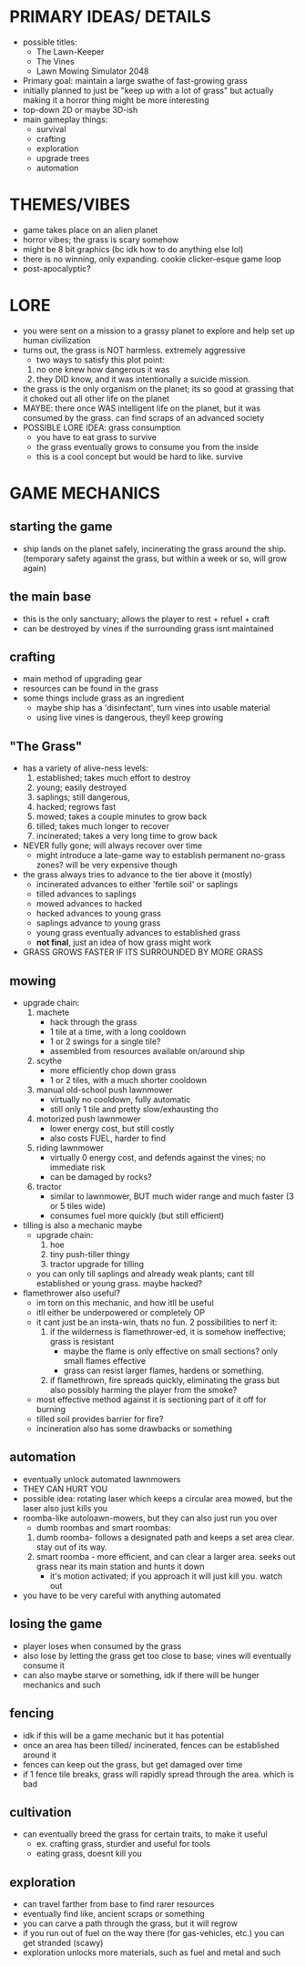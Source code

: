 # PRIMARY IDEAS/ DETAILS

- possible titles: 
	- The Lawn-Keeper
	- The Vines
	- Lawn Mowing Simulator 2048
- Primary goal: maintain a large swathe of fast-growing grass
- initially planned to just be "keep up with a lot of grass" but actually making it a horror thing might be more interesting
- top-down 2D or maybe 3D-ish
- main gameplay things:
	- survival 
	- crafting
	- exploration
	- upgrade trees
	- automation
# THEMES/VIBES
- game takes place on an alien planet
- horror vibes; the grass is scary somehow
- might be 8 bit graphics (bc idk how to do anything else lol)
- there is no winning, only expanding. cookie clicker-esque game loop
- post-apocalyptic?
# LORE
- you were sent on a mission to a grassy planet to explore and help set up human civilization
- turns out, the grass is NOT harmless. extremely aggressive
	- two ways to satisfy this plot point:
	1. no one knew how dangerous it was
	2. they DID know, and it was intentionally a suicide mission.
- the grass is the only organism on the planet; its so good at grassing that it choked out all other life on the planet
- MAYBE: there once WAS intelligent life on the planet, but it was consumed by the grass. can find scraps of an advanced society 
- POSSIBLE LORE IDEA: grass consumption
	- you have to eat grass to survive
	- the grass eventually grows to consume you from the inside
	- this is a cool concept but would be hard to like. survive
# GAME MECHANICS
## starting the game
- ship lands on the planet safely, incinerating the grass around the ship. (temporary safety against the grass, but within a week or so, will grow again)
## the main base
- this is the only sanctuary;  allows the player to rest + refuel + craft
- can be destroyed by vines if the surrounding grass isnt maintained 
## crafting
- main method of upgrading gear
- resources can be found in the grass
- some things include grass as an ingredient
	- maybe ship has a 'disinfectant', turn vines into usable material
	- using live vines is dangerous, theyll keep growing
## "The Grass"
- has a variety of alive-ness levels: 
	1. established; takes much effort to destroy
	2. young; easily destroyed
	3. saplings; still dangerous,
	4. hacked; regrows fast
	5. mowed; takes a couple minutes to grow back
	6. tilled; takes much longer to recover
	7. incinerated; takes a very long time to grow back
- NEVER fully gone; will always recover over time
	- might introduce a late-game way to establish permanent no-grass zones? will be very expensive though
- the grass always tries to advance to the tier above it (mostly)
	- incinerated advances to either 'fertile soil' or saplings
	- tilled advances to saplings
	- mowed advances to hacked 
	- hacked advances to young grass
	- saplings advance to young grass
	- young grass eventually advances to established grass
	- **not final**, just an idea of how grass might work 
- GRASS GROWS FASTER IF ITS SURROUNDED BY MORE GRASS
## mowing
- upgrade chain: 
	1. machete 
		- hack through the grass
		- 1 tile at a time, with a long cooldown 
		- 1 or 2 swings for a single tile?
		- assembled from resources available on/around ship
	2. scythe
		- more efficiently chop down grass
		- 1 or 2 tiles, with a much shorter cooldown
	3. manual old-school push lawnmower
		- virtually no cooldown, fully automatic
		- still only 1 tile and pretty slow/exhausting tho
	4. motorized push lawnmower 
		- lower energy cost, but still costly
		- also costs FUEL, harder to find
	5. riding lawnmower
		- virtually 0 energy cost, and defends against the vines; no immediate risk
		- can be damaged by rocks?
	6. tractor
		- similar to lawnmower, BUT much wider range and much faster (3 or 5 tiles wide)
		- consumes fuel more quickly (but still efficient)
- tilling is also a mechanic maybe
	- upgrade chain:
		1. hoe 
		2. tiny push-tiller thingy
		3. tractor upgrade for tilling 
	- you can only till saplings and already weak plants; cant till established or young grass. maybe hacked?
- flamethrower also useful?
	- im torn on this mechanic, and how itll be useful 
	- itll either be underpowered or completely OP
	- it cant just be an insta-win, thats no fun. 2 possibilities to nerf it:
		1. if the wilderness is flamethrower-ed, it is somehow ineffective; grass is resistant
			- maybe the flame is only effective on small sections? only small flames effective
			- grass can resist larger flames, hardens or something.
		2. if flamethrown, fire spreads quickly, eliminating the grass but also possibly harming the player from the smoke?
	- most effective method against it is sectioning part of it off for burning
	- tilled soil provides barrier for fire?
	- incineration also has some drawbacks or something
## automation
- eventually unlock automated lawnmowers
- THEY CAN HURT YOU
- possible idea: rotating laser which keeps a circular area mowed, but the laser also just kills you
- roomba-like autoloawn-mowers, but they can also just run you over
	- dumb roombas and smart roombas:
	1. dumb roomba- follows a designated path and keeps a set area clear. stay out of its way.
	2. smart roomba - more efficient, and can clear a larger area. seeks out grass near its main station and hunts it down
		- it's motion activated; if you approach it will just kill you. watch out
- you have to be very careful with anything automated
## losing the game
- player loses when consumed by the grass
- also lose by letting the grass get too close to base; vines will eventually consume it
- can also maybe starve or something, idk if there will be hunger mechanics and such
## fencing
- idk if this will be a game mechanic but it has potential
- once an area has been tilled/ incinerated, fences can be established around it 
- fences can keep out the grass, but get damaged over time
- if 1 fence tile breaks, grass will rapidly spread through the area. which is bad

## cultivation
- can eventually breed the grass for certain traits, to make it useful
	- ex. crafting grass, sturdier and useful for tools
	- eating grass, doesnt kill you
## exploration
- can travel farther from base to find rarer resources
- eventually find like, ancient scraps or something
- you can carve a path through the grass, but it will regrow
- if you run out of fuel on the way there (for gas-vehicles, etc.) you can get stranded (scawy)
- exploration unlocks more materials, such as fuel and metal and such